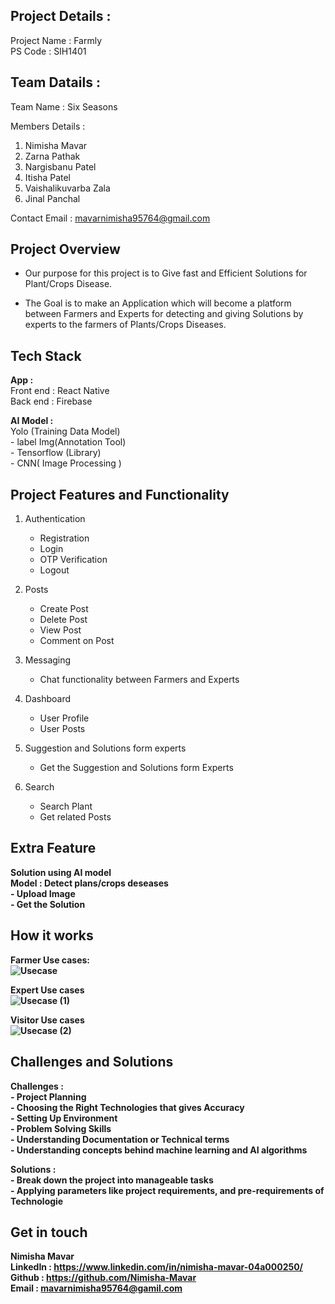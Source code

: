 ## Project Details :
Project Name : Farmly</br>
PS Code : SIH1401

## Team Datails :
Team Name : Six Seasons</br>

Members Details :<br>
1. Nimisha Mavar
2. Zarna Pathak
3. Nargisbanu Patel
4. Itisha Patel
5. Vaishalikuvarba Zala
6. Jinal Panchal

Contact Email : mavarnimisha95764@gmail.com

## Project Overview
  - Our purpose for this project is to Give fast and Efficient Solutions for Plant/Crops Disease.

  - The Goal is to make an Application which will become a platform between Farmers and Experts for detecting and giving Solutions by experts to the farmers of 
    Plants/Crops Diseases.

## Tech Stack
<b>App : </b></br>
Front end : React Native</br>
Back end : Firebase</br>

<b>AI Model :</b></br>
       Yolo (Training Data Model) </br>
          - label Img(Annotation Tool) </br>
          - Tensorflow (Library) </br>
          - CNN( Image Processing )

## Project Features and Functionality
1.  Authentication </br>
	- Registration </br>
	- Login </br>
	- OTP Verification </br>
	- Logout </br>

2. Posts </br>
	- Create Post </br>
	- Delete Post </br>
	- View Post </br>
	- Comment on Post </br>

3.  Messaging </br>
	- Chat functionality between Farmers and Experts</br>

4.  Dashboard </br>
	- User Profile</br>
	- User Posts</br>

5.  Suggestion and Solutions form experts</br>
	- Get the Suggestion and Solutions form Experts</br>

6.  Search</br>
	- Search Plant</br>
	- Get related Posts</br>

## Extra Feature<b>
  Solution using AI model</br>
  Model : Detect plans/crops deseases</br>
	- Upload Image</br>
	- Get the Solution</br>

## How it works
<b>Farmer Use cases:</b></br>
![Usecase](https://github.com/Nimisha-Mavar/Farmly/assets/112267753/67636b9a-fa3c-4ee8-833e-40fed768c8a3) </br>

<b>Expert Use cases</b></br>
![Usecase (1)](https://github.com/Nimisha-Mavar/Farmly/assets/112267753/cbe856c0-5e8c-4aa0-9775-1a768cb1823b) </br>

<b>Visitor Use cases</b></br>
![Usecase (2)](https://github.com/Nimisha-Mavar/Farmly/assets/112267753/298b15ca-e3dc-4e80-9fab-44953bc7811a)

## Challenges and Solutions
<b>Challenges :</b></br>
      - Project Planning<br>
      - Choosing the Right Technologies that gives Accuracy</br>
      - Setting Up Environment</br>
      - Problem Solving Skills</br>
      - Understanding Documentation or Technical terms</br>
      - Understanding concepts behind machine learning and AI algorithms</br>

<b>Solutions :</b></br>
      - Break down the project into manageable tasks</br>
      - Applying parameters like project requirements, and pre-requirements of  Technologie</br>

## Get in touch
Nimisha Mavar </br>
LinkedIn : https://www.linkedin.com/in/nimisha-mavar-04a000250/ </br>
Github : https://github.com/Nimisha-Mavar </br>
Email : mavarnimisha95764@gamil.com




